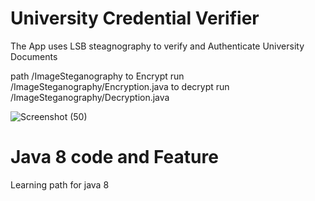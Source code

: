 # University Credential Verifier 

The App uses LSB steagnography to verify and Authenticate University Documents 

path /ImageSteganography 
to Encrypt run /ImageSteganography/Encryption.java 
to decrypt run /ImageSteganography/Decryption.java

![Screenshot (50)](https://user-images.githubusercontent.com/29672909/151569040-3f04b8e3-17b6-43f4-aec2-df9abd5724bd.png)



# Java 8 code and Feature 
Learning path for java 8 
